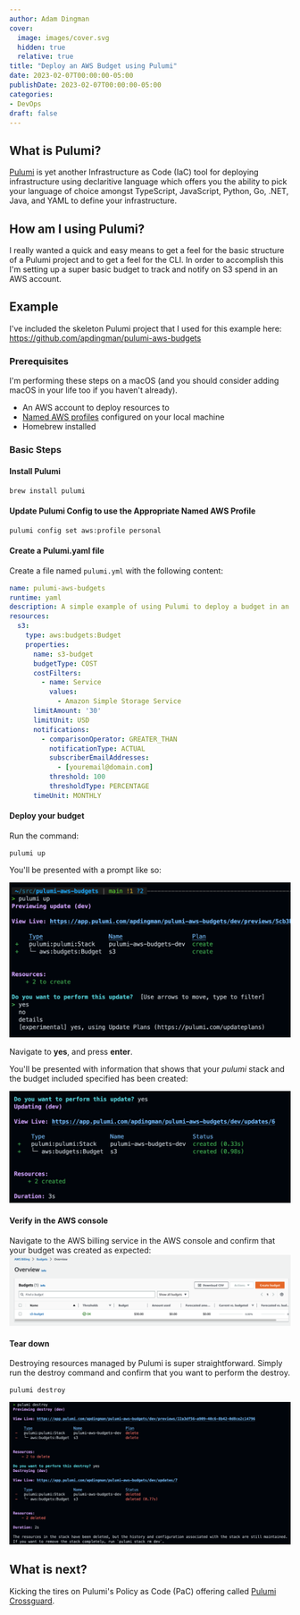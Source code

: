 ```yaml
---
author: Adam Dingman
cover:
  image: images/cover.svg
  hidden: true
  relative: true
title: "Deploy an AWS Budget using Pulumi"
date: 2023-02-07T00:00:00-05:00
publishDate: 2023-02-07T00:00:00-05:00
categories: 
- DevOps 
draft: false
---
```


## What is Pulumi?

[Pulumi](https://www.pulumi.com) is yet another Infrastructure as Code (IaC) tool for deploying infrastructure using declaritive language which offers you the ability to pick your language of choice amongst TypeScript, JavaScript, Python, Go, .NET, Java, and YAML to define your infrastructure.

## How am I using Pulumi?

I really wanted a quick and easy means to get a feel for the basic structure of a Pulumi project and to get a feel for the CLI. In order to accomplish this I'm setting up a super basic budget to track and notify on S3 spend in an AWS account.

## Example

I've included the skeleton Pulumi project that I used for this example here: <https://github.com/apdingman/pulumi-aws-budgets>

### Prerequisites

I'm performing these steps on a macOS (and you should consider adding macOS in your life too if you haven't already).

- An AWS account to deploy resources to
- [Named AWS profiles](https://docs.aws.amazon.com/cli/latest/userguide/cli-configure-profiles.html) configured on your local machine
- Homebrew installed

### Basic Steps

#### Install Pulumi

```shell
brew install pulumi
```

#### Update Pulumi Config to use the Appropriate Named AWS Profile

```shell
pulumi config set aws:profile personal
```

#### Create a Pulumi.yaml file

Create a file named `pulumi.yml` with the following content:

```yaml
name: pulumi-aws-budgets
runtime: yaml
description: A simple example of using Pulumi to deploy a budget in an AWS account
resources:
  s3:
    type: aws:budgets:Budget
    properties:
      name: s3-budget
      budgetType: COST
      costFilters:
        - name: Service
          values:
            - Amazon Simple Storage Service
      limitAmount: '30'
      limitUnit: USD
      notifications:
        - comparisonOperator: GREATER_THAN
          notificationType: ACTUAL
          subscriberEmailAddresses:
            - [youremail@domain.com]
          threshold: 100
          thresholdType: PERCENTAGE
      timeUnit: MONTHLY
```

#### Deploy your budget

Run the command:

```shell
pulumi up
```

You'll be presented with a prompt like so:

![pulumi up](images/pulumi-up.png)

Navigate to **yes**, and press **enter**.

You'll be presented with information that shows that your *pulumi* stack and the budget included specified has been created: 

![pulumi created](images/pulumi-created.png)

#### Verify in the AWS console

Navigate to the AWS billing service in the AWS console and confirm that your budget was created as expected:
![aws console 1](images/aws-console-1.png)

#### Tear down

Destroying resources managed by Pulumi is super straightforward. Simply run the destroy command and confirm that you want to perform the destroy.

```shell
pulumi destroy
```

![pulumi destroy](images/pulumi-destroy.png)

## What is next?

Kicking the tires on Pulumi's Policy as Code (PaC) offering called [Pulumi Crossguard](https://www.pulumi.com/docs/guides/crossguard/).
